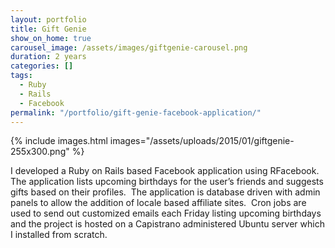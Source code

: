 ```yaml
---
layout: portfolio
title: Gift Genie
show_on_home: true
carousel_image: /assets/images/giftgenie-carousel.png
duration: 2 years
categories: []
tags:
  - Ruby
  - Rails
  - Facebook
permalink: "/portfolio/gift-genie-facebook-application/"
---
```


{% include images.html images="/assets/uploads/2015/01/giftgenie-255x300.png" %}

I developed a Ruby on Rails based Facebook application using RFacebook.  The application lists upcoming birthdays for the user’s friends and suggests gifts based on their profiles.  The application is database driven with admin panels to allow the addition of locale based affiliate sites.  Cron jobs are used to send out customized emails each Friday listing upcoming birthdays and the project is hosted on a Capistrano administered Ubuntu server which I installed from scratch.
